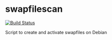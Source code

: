 # swapfilescan

[![Build Status](https://travis-ci.org/sinfallas/swapfilescan.svg?branch=master)](https://travis-ci.org/sinfallas/swapfilescan)

Script to create and activate swapfiles on Debian
